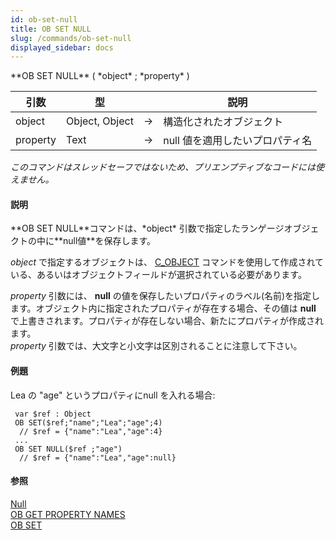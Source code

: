 ```yaml
---
id: ob-set-null
title: OB SET NULL
slug: /commands/ob-set-null
displayed_sidebar: docs
---
```


<!--REF #_command_.OB SET NULL.Syntax-->**OB SET NULL** ( *object* ; *property* )<!-- END REF-->
<!--REF #_command_.OB SET NULL.Params-->
| 引数 | 型 |  | 説明 |
| --- | --- | --- | --- |
| object | Object, Object | &#8594;  | 構造化されたオブジェクト |
| property | Text | &#8594;  | null 値を適用したいプロパティ名 |

<!-- END REF-->

*このコマンドはスレッドセーフではないため、プリエンプティブなコードには使えません。*


#### 説明 

<!--REF #_command_.OB SET NULL.Summary-->**OB SET NULL**コマンドは、*object* 引数で指定したランゲージオブジェクトの中に**null値**を保存します。<!-- END REF-->

*object* で指定するオブジェクトは、 [C\_OBJECT](c-object.md) コマンドを使用して作成されている、あるいはオブジェクトフィールドが選択されている必要があります。

*property* 引数には、 **null** の値を保存したいプロパティのラベル(名前)を指定します。オブジェクト内に指定されたプロパティが存在する場合、その値は **null** で上書きされます。プロパティが存在しない場合、新たにプロパティが作成されます。  
*property* 引数では、大文字と小文字は区別されることに注意して下さい。

#### 例題 

Lea の "age" というプロパティにnull を入れる場合:

```4d
 var $ref : Object
 OB SET($ref;"name";"Lea";"age";4)
  // $ref = {"name":"Lea","age":4}
 ...
 OB SET NULL($ref ;"age")
  // $ref = {"name":"Lea","age":null}
```

#### 参照 

[Null](null.md)  
[OB GET PROPERTY NAMES](ob-get-property-names.md)  
[OB SET](ob-set.md)  